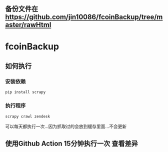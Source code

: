 ## 备份文件在  https://github.com/jin10086/fcoinBackup/tree/master/rawHtml 

# fcoinBackup
 
## 如何执行

### 安装依赖

`pip install scrapy`

### 执行程序

`scrapy crawl zendesk`

可以每天都执行一次...因为抓取过的会放到缓存里面...不会更新

## 使用Github Action 15分钟执行一次 查看差异
